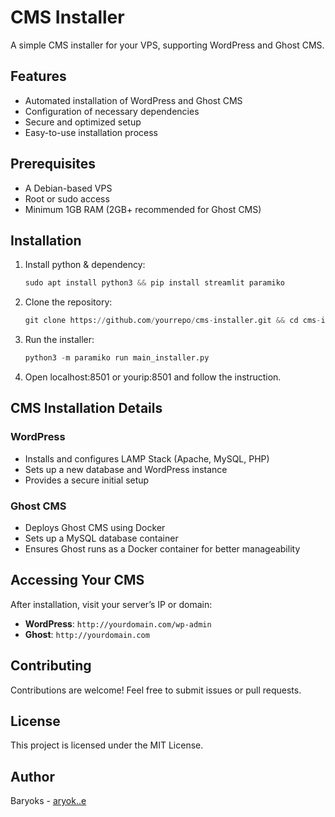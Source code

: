 # CMS Installer

A simple CMS installer for your VPS, supporting WordPress and Ghost CMS.

## Features
- Automated installation of WordPress and Ghost CMS
- Configuration of necessary dependencies
- Secure and optimized setup
- Easy-to-use installation process

## Prerequisites
- A Debian-based VPS
- Root or sudo access
- Minimum 1GB RAM (2GB+ recommended for Ghost CMS)

## Installation
1. Install python & dependency:
   ```py
   sudo apt install python3 && pip install streamlit paramiko
   ```
2. Clone the repository:
   ```py
   git clone https://github.com/yourrepo/cms-installer.git && cd cms-installer
   ```
3. Run the installer:
   ```py
   python3 -m paramiko run main_installer.py
   ```
5. Open localhost:8501 or yourip:8501 and follow the instruction.

## CMS Installation Details

### WordPress
- Installs and configures LAMP Stack (Apache, MySQL, PHP)
- Sets up a new database and WordPress instance
- Provides a secure initial setup

### Ghost CMS
- Deploys Ghost CMS using Docker
- Sets up a MySQL database container
- Ensures Ghost runs as a Docker container for better manageability

## Accessing Your CMS
After installation, visit your server’s IP or domain:
- **WordPress**: `http://yourdomain.com/wp-admin`
- **Ghost**: `http://yourdomain.com`

## Contributing
Contributions are welcome! Feel free to submit issues or pull requests.

## License
This project is licensed under the MIT License.

## Author
Baryoks - [aryok..e](https://aryok.me)

